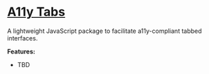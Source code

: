 # [A11y Tabs](https://github.com/AgnosticUI/a11y-tabs)

A lightweight JavaScript package to facilitate a11y-compliant tabbed interfaces.

**Features:**

- TBD
